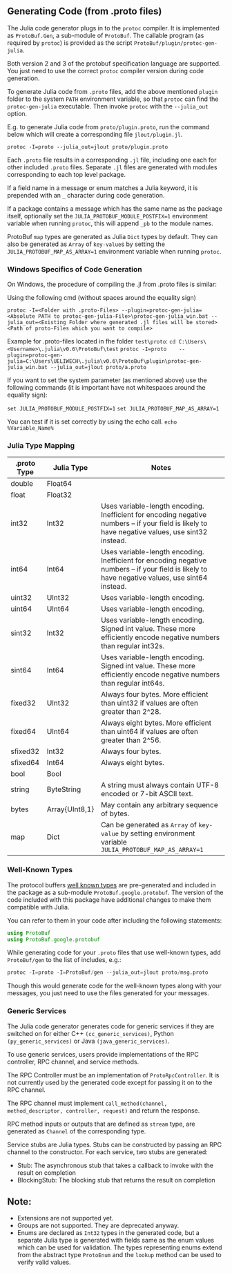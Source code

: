 ## Generating Code (from .proto files)

The Julia code generator plugs in to the `protoc` compiler. It is implemented as `ProtoBuf.Gen`, a sub-module of `ProtoBuf`. The callable program (as required by `protoc`) is provided as the script `ProtoBuf/plugin/protoc-gen-julia`.

Both version 2 and 3 of the protobuf specification language are supported. You just need to use the correct `protoc` compiler version during code generation.

To generate Julia code from `.proto` files, add the above mentioned `plugin` folder to the system `PATH` environment variable, so that `protoc` can find the `protoc-gen-julia` executable. Then invoke `protoc` with the `--julia_out` option.

E.g. to generate Julia code from `proto/plugin.proto`, run the command below which will create a corresponding file `jlout/plugin.jl`.

`protoc -I=proto --julia_out=jlout proto/plugin.proto`

Each `.proto` file results in a corresponding `.jl` file, including one each for other included `.proto` files. Separate `.jl` files are generated with modules corresponding to each top level package.

If a field name in a message or enum matches a Julia keyword, it is prepended with an `_` character during code generation.

If a package contains a message which has the same name as the package itself, optionally set the `JULIA_PROTOBUF_MODULE_POSTFIX=1` environment variable when running `protoc`, this will append `_pb` to the module names.

ProtoBuf `map` types are generated as Julia `Dict` types by default. They can also be generated as `Array` of `key-value`s by setting the `JULIA_PROTOBUF_MAP_AS_ARRAY=1` environment variable when running `protoc`.

### Windows Specifics of Code Generation

On Windows, the procedure of compiling the .jl from .proto files is similar:

Using the following cmd (without spaces around the equality sign)

`protoc -I=<Folder with .proto-Files> --plugin=protoc-gen-julia=<Absolute PATH to protoc-gen-julia-File>\protoc-gen-julia_win.bat --julia_out=<Existing Folder where generated .jl files will be stored>   <Path of proto-Files which you want to compile>`

Example for .proto-files located in fhe folder `test\proto`:
`cd C:\Users\<Username>\.julia\v0.6\ProtoBuf\test`
`protoc -I=proto    --plugin=protoc-gen-julia=C:\Users\UELIWECH\.julia\v0.6\ProtoBuf\plugin\protoc-gen-julia_win.bat --julia_out=jlout proto/a.proto`


If you want to set the system parameter (as mentioned above) use the following commands (it is important have not whitespaces around the equality sign):

`set JULIA_PROTOBUF_MODULE_POSTFIX=1`
`set JULIA_PROTOBUF_MAP_AS_ARRAY=1`

You can test if it is set correctly by using the echo call.
`echo %Variable_Name%`





### Julia Type Mapping

.proto Type | Julia Type        | Notes
---         | ---               | ---
double      | Float64           |
float       | Float32           |
int32       | Int32             | Uses variable-length encoding. Inefficient for encoding negative numbers – if your field is likely to have negative values, use sint32 instead.
int64       | Int64             | Uses variable-length encoding. Inefficient for encoding negative numbers – if your field is likely to have negative values, use sint64 instead.
uint32      | UInt32            | Uses variable-length encoding.
uint64      | UInt64            | Uses variable-length encoding.
sint32      | Int32             | Uses variable-length encoding. Signed int value. These more efficiently encode negative numbers than regular int32s.
sint64      | Int64             | Uses variable-length encoding. Signed int value. These more efficiently encode negative numbers than regular int64s.
fixed32     | UInt32            | Always four bytes. More efficient than uint32 if values are often greater than 2^28.
fixed64     | UInt64            | Always eight bytes. More efficient than uint64 if values are often greater than 2^56.
sfixed32    | Int32             | Always four bytes.
sfixed64    | Int64             | Always eight bytes.
bool        | Bool              |
string      | ByteString        | A string must always contain UTF-8 encoded or 7-bit ASCII text.
bytes       | Array{UInt8,1}    | May contain any arbitrary sequence of bytes.
map         | Dict              | Can be generated as `Array` of `key-value` by setting environment variable `JULIA_PROTOBUF_MAP_AS_ARRAY=1`

### Well-Known Types

The protocol buffers [well known types](https://developers.google.com/protocol-buffers/docs/reference/google.protobuf) are pre-generated and included in the package as a sub-module `ProtoBuf.google.protobuf`.
The version of the code included with this package have additional changes to make them compatible with Julia.

You can refer to them in your code after including the following statements:
````julia
using ProtoBuf
using ProtoBuf.google.protobuf
````

While generating code for your `.proto` files that use well-known types, add `ProtoBuf/gen` to the list of includes, e.g.:
````julia
protoc -I=proto -I=ProtoBuf/gen --julia_out=jlout proto/msg.proto
````

Though this would generate code for the well-known types along with your messages, you just need to use the files generated for your messages.

### Generic Services
The Julia code generator generates code for generic services if they are switched on for either C++ `(cc_generic_services)`, Python `(py_generic_services)` or Java `(java_generic_services)`.

To use generic services, users provide implementations of the RPC controller, RPC channel, and service methods.

The RPC Controller must be an implementation of `ProtoRpcController`. It is not currently used by the generated code except for passing it on to the RPC channel.

The RPC channel must implement `call_method(channel, method_descriptor, controller, request)` and return the response.

RPC method inputs or outputs that are defined as `stream` type, are generated as `Channel` of the corresponding type.

Service stubs are Julia types. Stubs can be constructed by passing an RPC channel to the constructor. For each service, two stubs are generated:
- <servicename>Stub: The asynchronous stub that takes a callback to invoke with the result on completion
- <servicename>BlockingStub: The blocking stub that returns the result on completion

## Note:

- Extensions are not supported yet.
- Groups are not supported. They are deprecated anyway.
- Enums are declared as `Int32` types in the generated code, but a separate Julia type is generated with fields same as the enum values which can be used for validation. The types representing enums extend from the abstract type `ProtoEnum` and the `lookup` method can be used to verify valid values.
